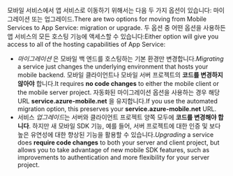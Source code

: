 <span data-ttu-id="488d8-101">모바일 서비스에서 앱 서비스로 이동하기 위해서는 다음 두 가지 옵션이 있습니다: 마이그레이션 또는 업그레이드.</span><span class="sxs-lookup"><span data-stu-id="488d8-101">There are two options for moving from Mobile Services to App Service: migration or upgrade.</span></span> <span data-ttu-id="488d8-102">두 옵션 중 어떤 옵션을 사용하든 앱 서비스의 모든 호스팅 기능에 액세스할 수 있습니다:</span><span class="sxs-lookup"><span data-stu-id="488d8-102">Either option will give you access to all of the hosting capabilities of App Service:</span></span>

* <span data-ttu-id="488d8-103">*마이그레이션* 은 모바일 백 엔드를 호스팅하는 기본 환경만 변경합니다.</span><span class="sxs-lookup"><span data-stu-id="488d8-103">*Migrating* a service just changes the underlying environment that hosts your mobile backend.</span></span> <span data-ttu-id="488d8-104">모바일 클라이언트나 모바일 서버 프로젝트의 **코드를 변경하지 않아야** 합니다.</span><span class="sxs-lookup"><span data-stu-id="488d8-104">It requires **no code changes** to either the mobile client or the mobile server project.</span></span> <span data-ttu-id="488d8-105">자동화된 마이그레이션 옵션을 사용하는 경우 해당 URL **service.azure-mobile.net** 을 유지합니다.</span><span class="sxs-lookup"><span data-stu-id="488d8-105">If you use the automated migration option, this preserves your **service.azure-mobile.net** URL.</span></span> 
* <span data-ttu-id="488d8-106">서비스 *업그레이드*는 서버와 클라이언트 프로젝트 양쪽 모두에 **코드를 변경해야 합니다**. 하지만 새 모바일 SDK 기능, 예를 들어, 서버 프로젝트에 대한 인증 및 보다 높은 유연성에 대한 향상된 기능을 활용할 수 있습니다.</span><span class="sxs-lookup"><span data-stu-id="488d8-106">*Upgrading* a service does **require code changes** to both your server and client project, but allows you to take advantage of new mobile SDK features, such as improvements to authentication and more flexibility for your server project.</span></span> 

